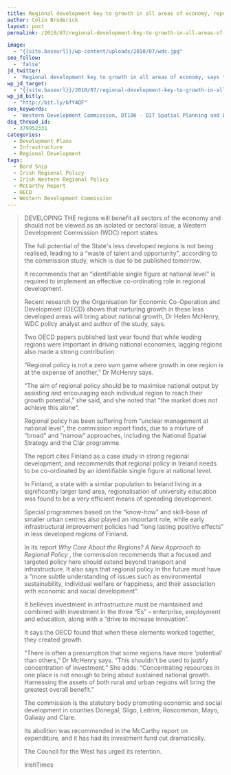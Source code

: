 ```yaml
---
title: Regional development key to growth in all areas of economy, report states
author: Colin Broderick
layout: post
permalink: /2010/07/regional-development-key-to-growth-in-all-areas-of-economy-report-states/

image:
  - "{{site.baseurl}}/wp-content/uploads/2010/07/wdc.jpg"
seo_follow:
  - 'false'
jd_twitter:
  - 'Regional development key to growth in all areas of economy, says the Western Development Commission (WDC) - #url#'
wp_jd_target:
  - "{{site.baseurl}}/2010/07/regional-development-key-to-growth-in-all-areas-of-economy-report-states/"
wp_jd_bitly:
  - "http://bit.ly/bfY4QF"
seo_keywords:
  - 'Western Development Commission, DT106 - DIT Spatial Planning and Environmental Management, DT106, DIT, Irish Planning'
dsq_thread_id:
  - 379952331
categories:
  - Development Plans
  - Infrastructure
  - Regional Development
tags:
  - Bord Snip
  - Irish Regional Policy
  - Irish Western Regional Policy
  - McCarthy Report
  - OECD
  - Western Development Commission
---
```

> DEVELOPING THE regions will benefit all sectors of the economy and should not be viewed as an isolated or sectoral issue, a Western Development Commission (WDC) report states.
> 
> The full potential of the State's less developed regions is not being realised, leading to a “waste of talent and opportunity”, according to the commission study, which is due to be published tomorrow.
> 
> It recommends that an “identifiable single figure at national level” is required to implement an effective co-ordinating role in regional development.
> 
> <!--more-->Recent research by the Organisation for Economic Co-Operation and Development (OECD) shows that nurturing growth in these less developed areas will bring about national growth, Dr Helen McHenry, WDC policy analyst and author of the study, says.
> 
> Two OECD papers published last year found that while leading regions were important in driving national economies, lagging regions also made a strong contribution.
> 
> “Regional policy is not a zero sum game where growth in one region is at the expense of another,” Dr McHenry says.
> 
> “The aim of regional policy should be to maximise national output by assisting and encouraging each individual region to reach their growth potential,” she said, and she noted that “the market does not achieve this alone”.
> 
> Regional policy has been suffering from “unclear management at national level”, the commission report finds, due to a mixture of “broad” and “narrow” approaches, including the National Spatial Strategy and the Clár programme.
> 
> The report cites Finland as a case study in strong regional development, and recommends that regional policy in Ireland needs to be co-ordinated by an identifiable single figure at national level.
> 
> In Finland, a state with a similar population to Ireland living in a significantly larger land area, regionalisation of university education was found to be a very efficient means of spreading development.
> 
> Special programmes based on the “know-how” and skill-base of smaller urban centres also played an important role, while early infrastructural improvement policies had “long lasting positive effects” in less developed regions of Finland.
> 
> In its report *Why Care About the Regions? A New Approach to Regional Policy* , the commission recommends that a focused and targeted policy here should extend beyond transport and infrastructure. It also says that regional policy in the future must have a “more subtle understanding of issues such as environmental sustainability, individual welfare or happiness, and their association with economic and social development”.
> 
> It believes investment in infrastructure must be maintained and combined with investment in the three “Es” – enterprise, employment and education, along with a “drive to increase innovation”.
> 
> It says the OECD found that when these elements worked together, they created growth.
> 
> “There is often a presumption that some regions have more ‘potential' than others,” Dr McHenry says. “This shouldn't be used to justify concentration of investment.” She adds: “Concentrating resources in one place is not enough to bring about sustained national growth. Harnessing the assets of both rural and urban regions will bring the greatest overall benefit.”
> 
> The commission is the statutory body promoting economic and social development in counties Donegal, Sligo, Leitrim, Roscommon, Mayo, Galway and Clare.
> 
> Its abolition was recommended in the McCarthy report on expenditure, and it has had its investment fund cut dramatically.
> 
> The Council for the West has urged its retention.
> 
> IrishTimes

